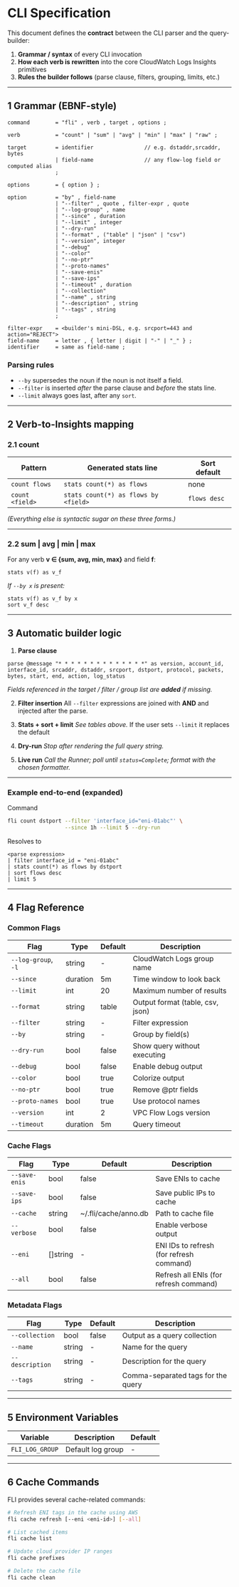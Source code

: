 # CLI Specification

This document defines the **contract** between the CLI parser and the query-builder:
1. **Grammar / syntax** of every CLI invocation
2. **How each verb is rewritten** into the core CloudWatch Logs Insights primitives
3. **Rules the builder follows** (parse clause, filters, grouping, limits, etc.)

---

## 1  Grammar (EBNF-style)

```ebnf
command        = "fli" , verb , target , options ;

verb           = "count" | "sum" | "avg" | "min" | "max" | "raw" ;

target         = identifier                // e.g. dstaddr,srcaddr, bytes
               | field-name                // any flow-log field or computed alias
               ;

options        = { option } ;

option         = "by" , field-name
               | "--filter" , quote , filter-expr , quote
               | "--log-group" , name
               | "--since" , duration
               | "--limit" , integer
               | "--dry-run"
               | "--format" , ("table" | "json" | "csv")
               | "--version", integer
               | "--debug"
               | "--color"
               | "--no-ptr"
               | "--proto-names"
               | "--save-enis"
               | "--save-ips"
               | "--timeout" , duration
               | "--collection"
               | "--name" , string
               | "--description" , string
               | "--tags" , string
               ;

filter-expr    = <builder's mini-DSL, e.g. srcport=443 and action="REJECT">
field-name     = letter , { letter | digit | "-" | "_" } ;
identifier     = same as field-name ;
```

### Parsing rules

* `--by` supersedes the noun if the noun is not itself a field.
* `--filter` is inserted *after* the parse clause and *before* the stats line.
* `--limit` always goes last, after any `sort`.

---

## 2  Verb-to-Insights mapping

### 2.1 count

| Pattern                     | Generated **stats** line             | Sort default              |
| --------------------------- | ------------------------------------ | ------------------------- |
| `count flows`               | `stats count(*) as flows`            | none                      |
| `count <field>`             | `stats count(*) as flows by <field>` | `flows desc`              |

*(Everything else is syntactic sugar on these three forms.)*

---

### 2.2 sum | avg | min | max

For any verb **v ∈ {sum, avg, min, max}** and field **f**:

```
stats v(f) as v_f
```

*If `--by x` is present:*

```
stats v(f) as v_f by x
sort v_f desc
```

---

## 3  Automatic builder logic

1. **Parse clause**

```insights
parse @message "* * * * * * * * * * * * * *" as version, account_id, interface_id, srcaddr, dstaddr, srcport, dstport, protocol, packets, bytes, start, end, action, log_status
```

   *Fields referenced in the target / filter / group list are **added** if missing.*

2. **Filter insertion**
   All `--filter` expressions are joined with **AND** and injected after the parse.

3. **Stats + sort + limit**
   *See tables above.*
   If the user sets `--limit` it replaces the default

4. **Dry-run**
   *Stop after rendering the full query string.*

5. **Live run**
   *Call the Runner; poll until `status=Complete`; format with the chosen formatter.*

---

### Example end-to-end (expanded)

Command

```bash
fli count dstport --filter 'interface_id="eni-01abc"' \
                  --since 1h --limit 5 --dry-run
```

Resolves to

```insights
<parse expression>
| filter interface_id = "eni-01abc"
| stats count(*) as flows by dstport
| sort flows desc
| limit 5
```

---

## 4  Flag Reference

### Common Flags

| Flag | Type | Default | Description |
|------|------|---------|-------------|
| `--log-group`, `-l` | string | - | CloudWatch Logs group name |
| `--since` | duration | 5m | Time window to look back |
| `--limit` | int | 20 | Maximum number of results |
| `--format` | string | table | Output format (table, csv, json) |
| `--filter` | string | - | Filter expression |
| `--by` | string | - | Group by field(s) |
| `--dry-run` | bool | false | Show query without executing |
| `--debug` | bool | false | Enable debug output |
| `--color` | bool | true | Colorize output |
| `--no-ptr` | bool | true | Remove @ptr fields |
| `--proto-names` | bool | true | Use protocol names |
| `--version` | int | 2 | VPC Flow Logs version |
| `--timeout` | duration | 5m | Query timeout |

### Cache Flags

| Flag | Type | Default | Description |
|------|------|---------|-------------|
| `--save-enis` | bool | false | Save ENIs to cache |
| `--save-ips` | bool | false | Save public IPs to cache |
| `--cache` | string | ~/.fli/cache/anno.db | Path to cache file |
| `--verbose` | bool | false | Enable verbose output |
| `--eni` | []string | - | ENI IDs to refresh (for refresh command) |
| `--all` | bool | false | Refresh all ENIs (for refresh command) |

### Metadata Flags

| Flag | Type | Default | Description |
|------|------|---------|-------------|
| `--collection` | bool | false | Output as a query collection |
| `--name` | string | - | Name for the query |
| `--description` | string | - | Description for the query |
| `--tags` | string | - | Comma-separated tags for the query |

---

## 5  Environment Variables

| Variable | Description | Default |
|----------|-------------|---------|
| `FLI_LOG_GROUP` | Default log group | - |

---

## 6  Cache Commands

FLI provides several cache-related commands:

```bash
# Refresh ENI tags in the cache using AWS
fli cache refresh [--eni <eni-id>] [--all]

# List cached items
fli cache list

# Update cloud provider IP ranges
fli cache prefixes

# Delete the cache file
fli cache clean
```
